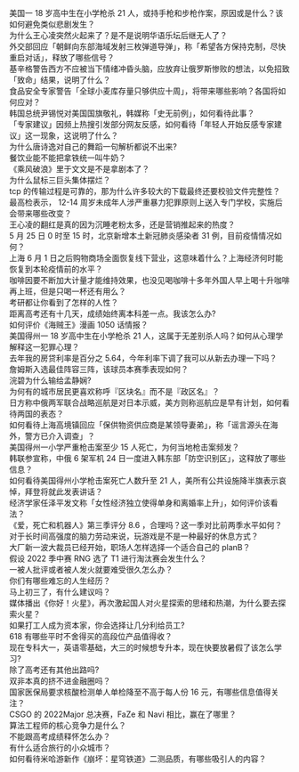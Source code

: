 美国一 18 岁高中生在小学枪杀 21 人，或持手枪和步枪作案，原因或是什么？该如何避免类似悲剧发生？  
为什么王心凌突然火起来了？是不是说明华语乐坛后继无人了？  
外交部回应「朝鲜向东部海域发射三枚弹道导弹」，称「希望各方保持克制，尽快重启对话」，释放了哪些信号？  
基辛格警告西方不应被当下情绪冲昏头脑，应放弃让俄罗斯惨败的想法，以免招致「致命」结果，说明了什么？  
食品安全专家警告「全球小麦库存量只够供应十周」，将带来哪些影响？各国将如何应对？  
韩国总统尹锡悦对美国国旗敬礼，韩媒称「史无前例」，如何看待此事？  
「专家建议」因频上热搜引发部分网友反感，如何看待「年轻人开始反感专家建议」这一现象，这说明了什么？  
为什么唐诗逸对自己的舞蹈一句解析都说不出来?  
餐饮业能不能把拿铁统一叫牛奶？  
《乘风破浪》里于文文是不是拿剧本了？  
为什么鼠标三巨头集体摆烂？  
tcp 的传输过程是可靠的，那为什么许多较大的下载最终还要校验文件完整性？  
最高检表示， 12-14 周岁未成年人涉严重暴力犯罪原则上送入专门学校，实施后会带来哪些改变？  
王心凌的翻红是真的因为沉睡老粉太多，还是营销推起来的热度？  
5 月 25 日 0 时至 15 时，北京新增本土新冠肺炎感染者 31 例，目前疫情情况如何？  
上海 6 月 1 日之后购物商场全面恢复线下营业，这意味着什么？上海经济何时能恢复到本轮疫情前的水平？  
咖啡因要不断加大计量才能维持效果，也没见喝咖啡十多年外国人早上喝十升咖啡再上班，但是只喝一杯还有用么？  
考研都让你看到了怎样的人性？  
距离高考还有十几天，成绩始终离本科差一点。我该怎么办?  
如何评价《海贼王》漫画 1050 话情报？  
美国得州一 18 岁高中生在小学枪杀 21 人，这属于无差别杀人吗？如何从心理学解释这一犯罪心理？  
去年我的房贷利率是百分之 5.64，今年利率下调了我可以从新去办理一下吗？  
詹姆斯入选最佳阵容三阵，该球员本赛季表现如何？  
浣碧为什么输给孟静娴?  
为何有的城市居民更喜欢称呼『区块名』而不是『政区名』？  
日方称中俄两军联合战略巡航是对日本示威，美方则称巡航应是早有计划，如何看待两国的表态？  
如何看待上海高境镇回应「保供物资供应商是某领导妻弟」，称「谣言源头在海外，警方已介入调查」？  
美国得州一小学严重枪击案至少 15 人死亡，为何当地枪击案频发？  
韩联参宣称，中俄 6 架军机 24 日一度进入韩东部「防空识别区」，这释放了哪些信息？  
如何看待美国得州小学枪击案死亡人数升至 21 人，美所有公共设施降半旗表示哀悼，拜登将就此发表讲话？  
经济学家任泽平发文称「女性经济独立使得单身和离婚率上升」，如何评价该看法？  
《爱，死亡和机器人》第三季评分 8.6 ，合理吗？这一季对比前两季水平如何？  
对于长时间高强度的脑力劳动来说，玩游戏是不是一种最好的休息方式？  
大厂新一波大裁员已经开始，职场人怎样选择一个适合自己的 planB？  
假设 2022 季中赛 RNG 选了 T1 进行淘汰赛会发生什么？  
一被人批评或者被人发火就要难受很久怎么办？  
你们有哪些难忘的人生经历？  
马上初三了，有什么建议吗？  
媒体播出《你好！火星》，再次激起国人对火星探索的思绪和热潮，为什么要去探索火星？  
如果打工人成为资本家，你会选择让几分利给员工?  
618 有哪些平时不舍得买的高段位产品值得收？  
现在专科大一，英语零基础，大三的时候想专升本，现在快要放暑假了该怎么学习?  
除了高考还有其他出路吗?  
双非本真的挤不进金融圈吗？  
国家医保局要求核酸检测单人单检降至不高于每人份 16 元，有哪些信息值得关注？  
CSGO 的 2022Major 总决赛，FaZe 和 Navi 相比，赢在了哪里？  
算法工程师的核心竞争力是什么？  
不能跟高考成绩释怀怎么办？  
有什么适合旅行的小众城市？  
如何看待米哈游新作《崩坏：星穹铁道》二测品质，有哪些吸引人的内容？  
